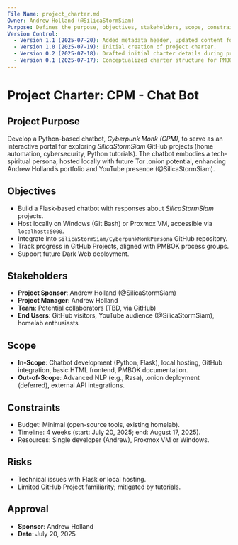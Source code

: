 ```yaml
---
File Name: project_charter.md
Owner: Andrew Holland (@SilicaStormSiam)
Purpose: Defines the purpose, objectives, stakeholders, scope, constraints, risks, and approval for the CPM - Chat Bot project, following PMBOK guidelines.
Version Control:
  - Version 1.1 (2025-07-20): Added metadata header, updated content for CPM - Chat Bot project, ensured PMBOK compliance.
  - Version 1.0 (2025-07-19): Initial creation of project charter.
  - Version 0.2 (2025-07-18): Drafted initial charter details during project planning.
  - Version 0.1 (2025-07-17): Conceptualized charter structure for PMBOK alignment.
---
```


# Project Charter: CPM - Chat Bot

## Project Purpose
Develop a Python-based chatbot, *Cyberpunk Monk (CPM)*, to serve as an interactive portal for exploring *SilicaStormSiam* GitHub projects (home automation, cybersecurity, Python tutorials). The chatbot embodies a tech-spiritual persona, hosted locally with future Tor .onion potential, enhancing Andrew Holland’s portfolio and YouTube presence (@SilicaStormSiam).

## Objectives
- Build a Flask-based chatbot with responses about *SilicaStormSiam* projects.
- Host locally on Windows (Git Bash) or Proxmox VM, accessible via `localhost:5000`.
- Integrate into `SilicaStormSiam/CyberpunkMonkPersona` GitHub repository.
- Track progress in GitHub Projects, aligned with PMBOK process groups.
- Support future Dark Web deployment.

## Stakeholders
- **Project Sponsor**: Andrew Holland (@SilicaStormSiam)
- **Project Manager**: Andrew Holland
- **Team**: Potential collaborators (TBD, via GitHub)
- **End Users**: GitHub visitors, YouTube audience (@SilicaStormSiam), homelab enthusiasts

## Scope
- **In-Scope**: Chatbot development (Python, Flask), local hosting, GitHub integration, basic HTML frontend, PMBOK documentation.
- **Out-of-Scope**: Advanced NLP (e.g., Rasa), .onion deployment (deferred), external API integrations.

## Constraints
- Budget: Minimal (open-source tools, existing homelab).
- Timeline: 4 weeks (start: July 20, 2025; end: August 17, 2025).
- Resources: Single developer (Andrew), Proxmox VM or Windows.

## Risks
- Technical issues with Flask or local hosting.
- Limited GitHub Project familiarity; mitigated by tutorials.

## Approval
- **Sponsor**: Andrew Holland
- **Date**: July 20, 2025
